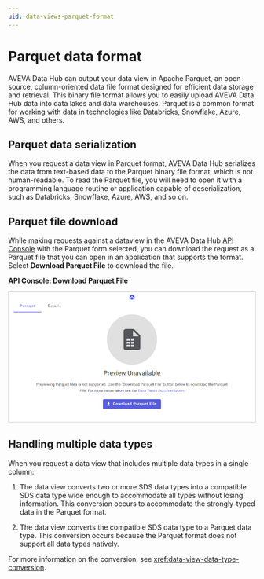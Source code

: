 ```yaml
---
uid: data-views-parquet-format
---
```


# Parquet data format

AVEVA Data Hub can output your data view in Apache Parquet, an open source, column-oriented data file format designed for efficient data storage and retrieval. This binary file format allows you to easily upload AVEVA Data Hub data into data lakes and data warehouses. Parquet is a common format for working with data in technologies like Databricks, Snowflake, Azure, AWS, and others.

## Parquet data serialization

When you request a data view in Parquet format, AVEVA Data Hub serializes the data from text-based data to the Parquet binary file format, which is not human-readable. To read the Parquet file, you will need to open it with a programming language routine or application capable of deserialization, such as Databricks, Snowflake, Azure, AWS, and so on.

## Parquet file download

While making requests against a dataview in the AVEVA Data Hub [API Console](xref:apiConsole) with the Parquet form selected, you can download the request as a Parquet file that you can open in an application that supports the format. Select **Download Parquet File** to download the file.

**API Console: Download Parquet File**

![API Console: Download Parquet File](_images/download-parquet.png)

## Handling multiple data types

When you request a data view that includes multiple data types in a single column:

1. The data view converts two or more SDS data types into a compatible SDS data type wide enough to accommodate all types without losing information. This conversion occurs to accommodate the strongly-typed data in the Parquet format.

1. The data view converts the compatible SDS data type to a Parquet data type. This conversion occurs because the Parquet format does not support all data types natively.

For more information on the conversion, see <xref:data-view-data-type-conversion>.
